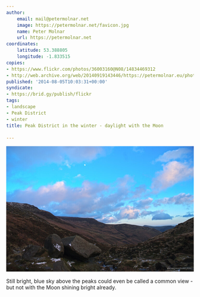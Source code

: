 ```yaml
---
author:
    email: mail@petermolnar.net
    image: https://petermolnar.net/favicon.jpg
    name: Peter Molnar
    url: https://petermolnar.net
coordinates:
    latitude: 53.388805
    longitude: -1.833515
copies:
- https://www.flickr.com/photos/36003160@N08/14834469312
- http://web.archive.org/web/20140919143446/https://petermolnar.eu/photo/peak-district-in-the-winter-daylight-with-the-moon/
published: '2014-08-05T10:03:31+00:00'
syndicate:
- https://brid.gy/publish/flickr
tags:
- landscape
- Peak District
- winter
title: Peak District in the winter - daylight with the Moon

---
```


![](peak-district-in-the-winter-daylight-with-the-moon.jpg)

Still bright, blue sky above the peaks could even be called a common
view - but not with the Moon shining bright already.